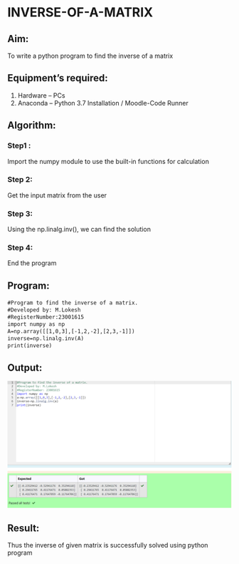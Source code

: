# INVERSE-OF-A-MATRIX
## Aim:
To write a python program to find the inverse of a matrix
## Equipment’s required:
1. 	Hardware – PCs
2. 	Anaconda – Python 3.7 Installation / Moodle-Code Runner
## Algorithm:
### Step1 : 
Import the numpy module to use the built-in functions for calculation
### Step 2: 
Get the input matrix from the user
### Step 3: 
Using the np.linalg.inv(), we can find the solution
### Step 4: 
End the program
## Program:
```
#Program to find the inverse of a matrix.
#Developed by: M.Lokesh
#RegisterNumber:23001615
import numpy as np
A=np.array([[1,0,3],[-1,2,-2],[2,3,-1]])
inverse=np.linalg.inv(A)
print(inverse)

```
## Output:
![Alt text](<Inverse of a matrix.png>)

## Result:
Thus the inverse of given matrix is successfully solved using python program

